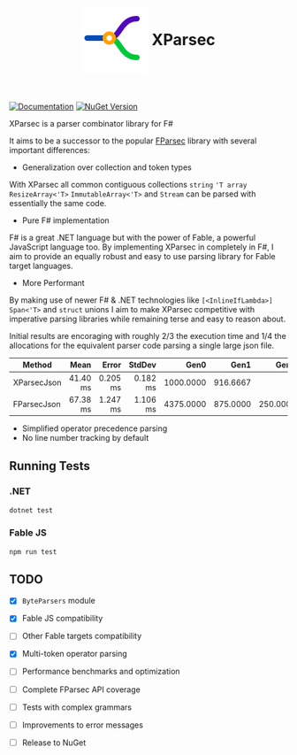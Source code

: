 <div align="center">
  <h1 align="center">
    <img alt="XParsec logo" src="docs/images/logo.svg" title="Logo" align="center"/>
    XParsec 
  </h1>
</div>
<br/>

[![Documentation](https://img.shields.io/badge/see_the-docs-blue?style=flat)][DocsLink]
[![NuGet Version](https://img.shields.io/nuget/v/XParsec)][NugetLink]

XParsec is a parser combinator library for F#

It aims to be a successor to the popular [FParsec](https://github.com/stephan-tolksdorf/fparsec) library with several important differences:

- Generalization over collection and token types

With XParsec all common contiguous collections `string` `'T array` `ResizeArray<'T>` `ImmutableArray<'T>` and `Stream` can be parsed with essentially the same code.

- Pure F# implementation

F# is a great .NET language but with the power of Fable, a powerful JavaScript language too. By implementing XParsec in completely in F#, I aim to provide an equally robust and easy to use parsing library for Fable target languages.

- More Performant

By making use of newer F# & .NET technologies like `[<InlineIfLambda>]` `Span<'T>` and `struct` unions I aim to make XParsec competitive with imperative parsing libraries while remaining terse and easy to reason about.

Initial results are encoraging with roughly 2/3 the execution time and 1/4 the allocations for the equivalent parser code parsing a single large json file.

| Method      | Mean     | Error    | StdDev   | Gen0      | Gen1     | Gen2     | Allocated |
|------------ |---------:|---------:|---------:|----------:|---------:|---------:|----------:|
| XParsecJson | 41.40 ms | 0.205 ms | 0.182 ms | 1000.0000 | 916.6667 |        - |  50.91 MB |
| FParsecJson | 67.38 ms | 1.247 ms | 1.106 ms | 4375.0000 | 875.0000 | 250.0000 | 200.98 MB |

- Simplified operator precedence parsing
- No line number tracking by default

## Running Tests

### .NET

```pwsh
dotnet test
```

### Fable JS

```pwsh
npm run test
```

## TODO

- [x] `ByteParsers` module
- [x] Fable JS compatibility
- [ ] Other Fable targets compatibility
- [x] Multi-token operator parsing
- [ ] Performance benchmarks and optimization
- [ ] Complete FParsec API coverage
- [ ] Tests with complex grammars
- [ ] Improvements to error messages
- [ ] Release to NuGet


[NugetLink]: https://www.nuget.org/packages/XParsec
[DocsLink]: https://roboz0r.github.io/XParsec/
